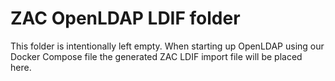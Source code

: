 # ZAC OpenLDAP LDIF folder

This folder is intentionally left empty.
When starting up OpenLDAP using our Docker Compose file the generated ZAC LDIF import file will be placed here.
